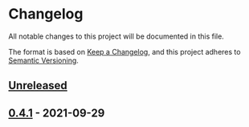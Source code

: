 # Changelog

All notable changes to this project will be documented in this file.

The format is based on [Keep a Changelog](https://keepachangelog.com/en/1.0.0/),
and this project adheres to [Semantic Versioning](https://semver.org/spec/v2.0.0.html).

## [Unreleased]

## [0.4.1] - 2021-09-29

[Unreleased]: https://github.com/giantswarm/cluster-api-app/compare/v0.4.1...HEAD
[0.4.1]: https://github.com/giantswarm/cluster-api-app/releases/tag/v0.4.1
